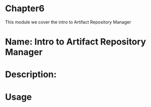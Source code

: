 # Chapter6
This module we cover the intro to Artifact Repository Manager

# Name: Intro to Artifact Repository Manager

# Description: 



# Usage


    